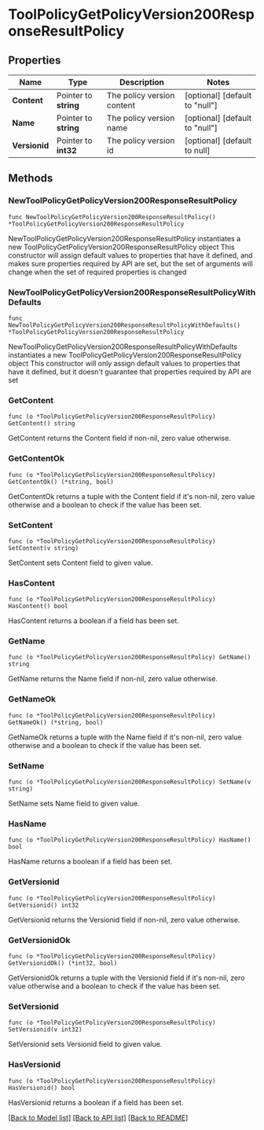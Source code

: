 # ToolPolicyGetPolicyVersion200ResponseResultPolicy

## Properties

Name | Type | Description | Notes
------------ | ------------- | ------------- | -------------
**Content** | Pointer to **string** | The policy version content | [optional] [default to "null"]
**Name** | Pointer to **string** | The policy version name | [optional] [default to "null"]
**Versionid** | Pointer to **int32** | The policy version id | [optional] [default to null]

## Methods

### NewToolPolicyGetPolicyVersion200ResponseResultPolicy

`func NewToolPolicyGetPolicyVersion200ResponseResultPolicy() *ToolPolicyGetPolicyVersion200ResponseResultPolicy`

NewToolPolicyGetPolicyVersion200ResponseResultPolicy instantiates a new ToolPolicyGetPolicyVersion200ResponseResultPolicy object
This constructor will assign default values to properties that have it defined,
and makes sure properties required by API are set, but the set of arguments
will change when the set of required properties is changed

### NewToolPolicyGetPolicyVersion200ResponseResultPolicyWithDefaults

`func NewToolPolicyGetPolicyVersion200ResponseResultPolicyWithDefaults() *ToolPolicyGetPolicyVersion200ResponseResultPolicy`

NewToolPolicyGetPolicyVersion200ResponseResultPolicyWithDefaults instantiates a new ToolPolicyGetPolicyVersion200ResponseResultPolicy object
This constructor will only assign default values to properties that have it defined,
but it doesn't guarantee that properties required by API are set

### GetContent

`func (o *ToolPolicyGetPolicyVersion200ResponseResultPolicy) GetContent() string`

GetContent returns the Content field if non-nil, zero value otherwise.

### GetContentOk

`func (o *ToolPolicyGetPolicyVersion200ResponseResultPolicy) GetContentOk() (*string, bool)`

GetContentOk returns a tuple with the Content field if it's non-nil, zero value otherwise
and a boolean to check if the value has been set.

### SetContent

`func (o *ToolPolicyGetPolicyVersion200ResponseResultPolicy) SetContent(v string)`

SetContent sets Content field to given value.

### HasContent

`func (o *ToolPolicyGetPolicyVersion200ResponseResultPolicy) HasContent() bool`

HasContent returns a boolean if a field has been set.

### GetName

`func (o *ToolPolicyGetPolicyVersion200ResponseResultPolicy) GetName() string`

GetName returns the Name field if non-nil, zero value otherwise.

### GetNameOk

`func (o *ToolPolicyGetPolicyVersion200ResponseResultPolicy) GetNameOk() (*string, bool)`

GetNameOk returns a tuple with the Name field if it's non-nil, zero value otherwise
and a boolean to check if the value has been set.

### SetName

`func (o *ToolPolicyGetPolicyVersion200ResponseResultPolicy) SetName(v string)`

SetName sets Name field to given value.

### HasName

`func (o *ToolPolicyGetPolicyVersion200ResponseResultPolicy) HasName() bool`

HasName returns a boolean if a field has been set.

### GetVersionid

`func (o *ToolPolicyGetPolicyVersion200ResponseResultPolicy) GetVersionid() int32`

GetVersionid returns the Versionid field if non-nil, zero value otherwise.

### GetVersionidOk

`func (o *ToolPolicyGetPolicyVersion200ResponseResultPolicy) GetVersionidOk() (*int32, bool)`

GetVersionidOk returns a tuple with the Versionid field if it's non-nil, zero value otherwise
and a boolean to check if the value has been set.

### SetVersionid

`func (o *ToolPolicyGetPolicyVersion200ResponseResultPolicy) SetVersionid(v int32)`

SetVersionid sets Versionid field to given value.

### HasVersionid

`func (o *ToolPolicyGetPolicyVersion200ResponseResultPolicy) HasVersionid() bool`

HasVersionid returns a boolean if a field has been set.


[[Back to Model list]](../README.md#documentation-for-models) [[Back to API list]](../README.md#documentation-for-api-endpoints) [[Back to README]](../README.md)


